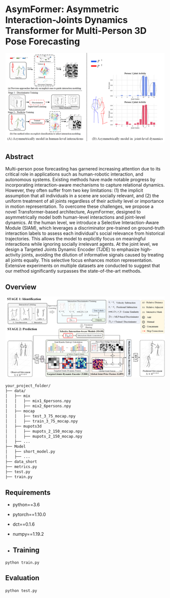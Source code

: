 # AsymFormer: Asymmetric Interaction-Joints Dynamics Transformer for Multi-Person 3D Pose Forecasting

![Alt text](pic/Motivation.png)
## Abstract
Multi-person pose forecasting has garnered increasing attention due to its critical role in applications such as human-robotic interaction, and autonomous systems. Existing methods have made notable progress by incorporating interaction-aware mechanisms to capture relational dynamics. However, they often suffer from two key limitations: (1) the implicit assumption that all individuals in a scene are socially relevant, and (2) the uniform treatment of all joints regardless of their activity level or importance in motion representation. To overcome these challenges, we propose a novel Transformer-based architecture, AsymFormer, designed to asymmetrically model both human-level interactions and joint-level dynamics. At the human level, we introduce a Selective Interaction-Aware Module (SIAM), which leverages a discriminator pre-trained on ground-truth interaction labels to assess each individual's social relevance from historical trajectories. This allows the model to explicitly focus on meaningful interactions while ignoring socially irrelevant agents. At the joint level, we design a Targeted Joints Dynamic Encoder (TJDE) to emphasize high-activity joints, avoiding the dilution of informative signals caused by treating all joints equally. This selective focus enhances motion representation. Extensive experiments on multiple datasets are conducted to suggest that our method significantly surpasses the state-of-the-art methods.

## Overview
![Alt text](pic/AsymFormer-2.0.png)

```
your_project_folder/
├── data/
│   ├── mix
│   │   ├── mix1_6persons.npy
│   │   ├── mix2_6persons.npy
│   ├── mocap
│   │   ├── test_3_75_mocap.npy
│   │   ├── train_3_75_mocap.npy
│   ├── mupots3d
│   │   ├── mupots_2_150_mocap.npy
│   │   ├── mupots_2_150_mocap.npy
│   ├── ...
├── Model
│   ├── short_model.py
│   ├── ...
├── data_short
├── metrics.py
├── test.py
├── train.py
```


## Requirements
- python==3.6
- pytorch==1.10.0
- dct==0.1.6
- numpy==1.19.2

- ## Training
`python train.py`

## Evaluation
`python test.py`
